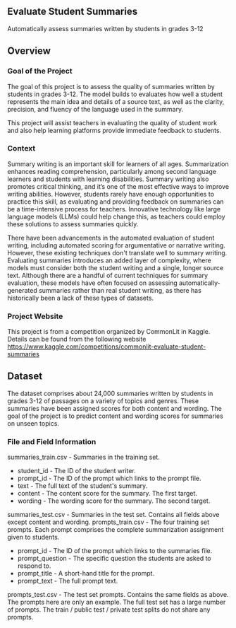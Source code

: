 ## Evaluate Student Summaries
Automatically assess summaries written by students in grades 3-12

## Overview
### Goal of the Project
The goal of this project is to assess the quality of summaries written by students in grades 3-12. The model builds to evaluates how well a student represents the main idea and details of a source text, as well as the clarity, precision, and fluency of the language used in the summary. 

This project will assist teachers in evaluating the quality of student work and also help learning platforms provide immediate feedback to students.

### Context
Summary writing is an important skill for learners of all ages. Summarization enhances reading comprehension, particularly among second language learners and students with learning disabilities. Summary writing also promotes critical thinking, and it’s one of the most effective ways to improve writing abilities. However, students rarely have enough opportunities to practice this skill, as evaluating and providing feedback on summaries can be a time-intensive process for teachers. Innovative technology like large language models (LLMs) could help change this, as teachers could employ these solutions to assess summaries quickly.

There have been advancements in the automated evaluation of student writing, including automated scoring for argumentative or narrative writing. However, these existing techniques don't translate well to summary writing. Evaluating summaries introduces an added layer of complexity, where models must consider both the student writing and a single, longer source text. Although there are a handful of current techniques for summary evaluation, these models have often focused on assessing automatically-generated summaries rather than real student writing, as there has historically been a lack of these types of datasets.

### Project Website
This project is from a competition organized by CommonLit in Kaggle.
Details can be found from the following website
https://www.kaggle.com/competitions/commonlit-evaluate-student-summaries

## Dataset 
The dataset comprises about 24,000 summaries written by students in grades 3-12 of passages on a variety of topics and genres. These summaries have been assigned scores for both content and wording. The goal of the project is to predict content and wording scores for summaries on unseen topics.

### File and Field Information
summaries_train.csv - Summaries in the training set.
* student_id - The ID of the student writer.
* prompt_id - The ID of the prompt which links to the prompt file.
* text - The full text of the student's summary.
* content - The content score for the summary. The first target.
* wording - The wording score for the summary. The second target.

summaries_test.csv - Summaries in the test set. Contains all fields above except content and wording.
prompts_train.csv - The four training set prompts. Each prompt comprises the complete summarization assignment given to students.
* prompt_id - The ID of the prompt which links to the summaries file.
* prompt_question - The specific question the students are asked to respond to.
* prompt_title - A short-hand title for the prompt.
* prompt_text - The full prompt text.

prompts_test.csv - The test set prompts. Contains the same fields as above. The prompts here are only an example. The full test set has a large number of prompts. The train / public test / private test splits do not share any prompts.


